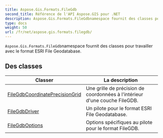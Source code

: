 ```yaml
---
title: Aspose.Gis.Formats.FileGdb
second_title: Référence de l'API Aspose.GIS pour .NET
description: Aspose.Gis.Formats.FileGdbnamespace fournit des classes pour travailler avec le format ESRI File Geodatabase.
type: docs
weight: 50
url: /fr/net/aspose.gis.formats.filegdb/
---
```

`Aspose.Gis.Formats.FileGdb`namespace fournit des classes pour travailler avec le format ESRI File Geodatabase.

## Des classes

| Classer | La description |
| --- | --- |
| [FileGdbCoordinatePrecisionGrid](./filegdbcoordinateprecisiongrid/) | Une grille de précision de coordonnées à l'intérieur d'une couche FileGDB. |
| [FileGdbDriver](./filegdbdriver/) | Un pilote pour le format ESRI File Geodatabase. |
| [FileGdbOptions](./filegdboptions/) | Options spécifiques au pilote pour le format FileGDB. |



